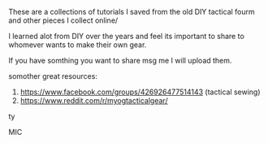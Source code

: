 These are a collections of tutorials I saved from the old DIY tactical fourm and other pieces I collect online/

I learned alot from DIY over the years and feel its important to share to whomever wants to make their own gear.

If you have somthing you want to share msg me I will upload them.

somother great resources:
1.  https://www.facebook.com/groups/426926477514143 (tactical sewing)
2.  https://www.reddit.com/r/myogtacticalgear/
   

ty

MIC

